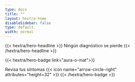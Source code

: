 ```yaml
---
type: docs
title: ""
layout: hextra-home
disableSidebar: false
type: default
width: normal
---
```



<!-- markdownlint-disable MD033 MD034-->

<div class="hx-mt-6 hx-mb-6">
{{< hextra/hero-headline >}}
    Ningún diagnóstico se pierde
{{< /hextra/hero-headline >}}
</div>




{{< hextra/hero-badge link="aura-o-mat">}}
  <div class="hx-w-2 hx-h-2 hx-rounded-full hx-bg-primary-400"></div>
  <span class="hx-text-lg">Revisa tus síntomas</span>
  {{< icon name="arrow-circle-right" attributes="height=32" >}}
{{< /hextra/hero-badge >}}

